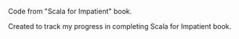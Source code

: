 
Code from "Scala for Impatient" book.

Created to track my progress in completing Scala for Impatient book.


